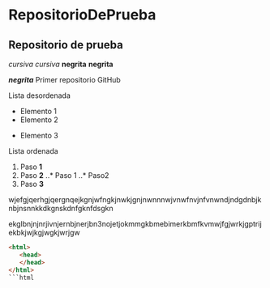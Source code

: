 # RepositorioDePrueba
## Repositorio de prueba
*cursiva* _cursiva_
**negrita** __negrita__

**_negrita_**
Primer repositorio GitHub

Lista desordenada
+ Elemento 1
+ Elemento 2
* Elemento 3

Lista ordenada
1. Paso **1**
2. Paso **2**
..* Paso 1
..* Paso2
3. Paso **3**

wjefgjqerhgjqergnqejkgnjwfngkjnwkjgnjnwnnnwjvnwfnvjnfvnwndjndgdnbjknbjnsnnkkdkgnskdnfgknfdsgkn

ekglbnjnjnrjivnjernbjnerjbn3nojetjokmmgkbmebimerkbmfkvmwjfgjwrkjgptrijekbkjwjkgjwgkjwrjgw

```html
<html>
   <head>
   </head>
</html>
```html
